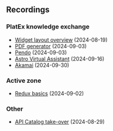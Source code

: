 ## Recordings

### PlatEx knowledge exchange

- [Widget layout overview](https://drive.google.com/file/d/1VkB-OXS8WR2LQg7HaUPHG7S5SBajV3IX/view?usp=sharing) (2024-08-19)
- [PDF generator](https://drive.google.com/file/d/1qRdqQ8eYxlb9C0cc7ZGDL9dBn5CMgimR/view?usp=sharing) (2024-09-03)
- [Pendo](https://drive.google.com/file/d/1qRdqQ8eYxlb9C0cc7ZGDL9dBn5CMgimR/view?usp=sharing&t=1204) (2024-09-03)
- [Astro Virtual Assistant](https://drive.google.com/file/d/11BOWOZK0pQZ5mSpM4bKFvIrWHZ5dYpkS/view?usp=sharing) (2024-09-16)
- [Akamai](https://drive.google.com/file/d/1v1C49LBJIYJqUHyGeLfSBjNDpLZcQaki/view?usp=sharing) (2024-09-30)

### Active zone
- [Redux basics](https://drive.google.com/file/d/1sGpqZUILFsJiyvio7GePrHUSrKGpGcra/view?usp=sharing) (2024-09-02)

### Other
- [API Catalog take-over](https://drive.google.com/file/d/1-VZQIuJWDuD_7icuvDUS_0VmaC8cR-s_/view?usp=sharing) (2024-08-29)
